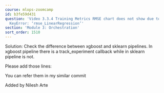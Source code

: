 ```yaml
---
course: mlops-zoomcamp
id: b3fe59d431
question: 'Video 3.3.4 Training Metrics RMSE chart does not show due to the error:
  KeyError: ‘rmse_LinearRegression’'
section: 'Module 3: Orchestration'
sort_order: 1510
---
```


Solution: Check the difference between xgboost and sklearn pipelines. In xgboost pipeline there is a track_experiment callback while in sklearn pipeline is not.

Please add those lines:

You can refer them in my similar commit

Added by Nilesh Arte

